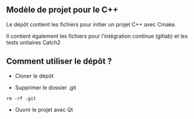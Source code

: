 

## Modèle de projet pour le C++

Le dépôt contient les fichiers pour initier un projet C++ avec Cmake.

Il contient également les fichiers pour l'intégration continue (gitlab) et les tests unitaires Catch2

## Comment utiliser le dépôt ?

* Cloner le dépôt

* Supprimer le dossier .git
```
rm -rf .git
```
* Ouvrir le projet avec Qt


